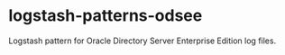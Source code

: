 logstash-patterns-odsee
=======================

Logstash pattern for Oracle Directory Server Enterprise Edition log files.
